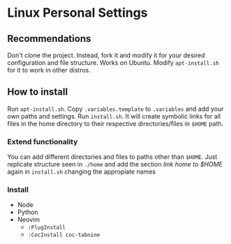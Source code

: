 # Linux Personal Settings

## Recommendations

Don't clone the project. Instead, fork it and modify it for your desired configuration and file structure.
Works on Ubuntu. Modify `apt-install.sh` for it to work in other distros.

## How to install

Run `apt-install.sh`. Copy `.variables.template` to `.variables` and add your own paths and settings.
Run `install.sh`. It will create symbolic links for all files in the home directory to their respective directories/files in `$HOME` path.

### Extend functionality

You can add different directories and files to paths other than `$HOME`. Just replicate structure seen in `./home` and add the section *link home to $HOME* again in `install.sh` changing the appropiate names


### Install

- Node
- Python
- Neovim
  - `:PlugInstall`
  - `:CocInstall coc-tabnine`